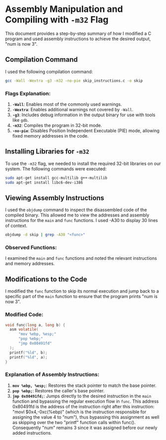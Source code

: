 # Assembly Manipulation and Compiling with `-m32` Flag

This document provides a step-by-step summary of how I modified a C program and used assembly instructions to achieve the desired output, "num is now 3".

## Compilation Command

I used the following compilation command:

```bash
gcc -Wall -Wextra -g3 -m32 -no-pie skip_instructions.c -o skip
```

### Flags Explanation:
1. **`-Wall`**: Enables most of the commonly used warnings.
2. **`-Wextra`**: Enables additional warnings not covered by `-Wall`.
3. **`-g3`**: Includes debug information in the output binary for use with tools like `gdb`.
4. **`-m32`**: Compiles the program in 32-bit mode.
5. **`-no-pie`**: Disables Position Independent Executable (PIE) mode, allowing fixed memory addresses in the code.


## Installing Libraries for `-m32`

To use the `-m32` flag, we needed to install the required 32-bit libraries on our system. The following commands were executed:

```bash
sudo apt-get install gcc-multilib g++-multilib
sudo apt-get install libc6-dev-i386
```

## Viewing Assembly Instructions

I used the `objdump` command to inspect the disassembled code of the compiled binary. This allowed me to view the addresses and assembly instructions for the `main` and `func` functions. I used -A30 to display 30 lines of context.

```bash
objdump -d skip | grep -A30 "<func>"
```

### Observed Functions:
I examined the `main` and `func` functions and noted the relevant instructions and memory addresses.


## Modifications to the Code

I modified the `func` function to skip its normal execution and jump back to a specific part of the `main` function to ensure that the program prints "num is now 3". 


### Modified Code:
```c
void func(long a, long b) {
  asm volatile(
      "mov %ebp, %esp;"  
      "pop %ebp;"       
      "jmp 0x80491fd"    
  );
  printf("%ld", b);
  printf("%ld", a);
}
```

### Explanation of Assembly Instructions:
1. **`mov %ebp, %esp;`**: Restores the stack pointer to match the base pointer.
2. **`pop %ebp;`**: Restores the caller's base pointer.
3. **`jmp 0x80491fd;`**: Jumps directly to the desired instruction in the `main` function and bypassing the regular execution flow in `func`. This address 0x80491fd is the address of the instruction right after this instruction: "movl $0x4,-0xc(%ebp)" (which is the instruction responsible for assigning the value 4 to "num"), thus bypassing this assignment as well as skipping over the two "printf" function calls within func(). Consequently "num" remains 3 since it was assigned before our newly added instructions.

